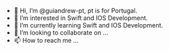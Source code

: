 - 👋 Hi, I’m @guiandrew-pt, pt is for Portugal.
- 👀 I’m interested in Swift and IOS Development.
- 🌱 I’m currently learning Swift and IOS Development.
- 💞️ I’m looking to collaborate on ...
- 📫 How to reach me ...

<!---
guiandrew-pt/guiandrew-pt is a ✨ special ✨ repository because its `README.md` (this file) appears on your GitHub profile.
You can click the Preview link to take a look at your changes.
--->

